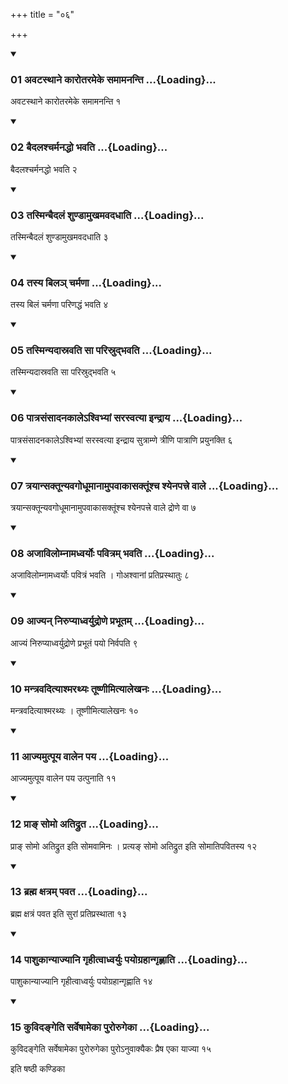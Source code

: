 +++
title = "०६"

+++

<div class="js_include" includetitle="true" newlevelforh1="3" unfilled="" url="/vedAH_yajuH/taittirIyam/sUtram/ApastambaH/shrautam/vishvAsa-prastutiH/19/06/01_avaTasthAne_kArotarameke_samAmananti.md">
<details open><summary><h3>01 अवटस्थाने कारोतरमेके समामनन्ति ...{Loading}...</h3></summary>

अवटस्थाने कारोतरमेके समामनन्ति १
</details>
</div>


<div class="js_include" includetitle="true" newlevelforh1="3" unfilled="" url="/vedAH_yajuH/taittirIyam/sUtram/ApastambaH/shrautam/vishvAsa-prastutiH/19/06/02_baidalashcharmanaddho_bhavati.md">
<details open><summary><h3>02 बैदलश्चर्मनद्धो भवति ...{Loading}...</h3></summary>

बैदलश्चर्मनद्धो भवति २
</details>
</div>


<div class="js_include" includetitle="true" newlevelforh1="3" unfilled="" url="/vedAH_yajuH/taittirIyam/sUtram/ApastambaH/shrautam/vishvAsa-prastutiH/19/06/03_tasminbaidalaM_shuNDAmukhamavadadhAti.md">
<details open><summary><h3>03 तस्मिन्बैदलं शुण्डामुखमवदधाति ...{Loading}...</h3></summary>

तस्मिन्बैदलं शुण्डामुखमवदधाति ३
</details>
</div>


<div class="js_include" includetitle="true" newlevelforh1="3" unfilled="" url="/vedAH_yajuH/taittirIyam/sUtram/ApastambaH/shrautam/vishvAsa-prastutiH/19/06/04_tasya_bila~n_charmaNA.md">
<details open><summary><h3>04 तस्य बिलञ् चर्मणा ...{Loading}...</h3></summary>

तस्य बिलं चर्मणा परिणद्धं भवति ४
</details>
</div>


<div class="js_include" includetitle="true" newlevelforh1="3" unfilled="" url="/vedAH_yajuH/taittirIyam/sUtram/ApastambaH/shrautam/vishvAsa-prastutiH/19/06/05_tasminyadAsravati_sA_parisrudbhavati.md">
<details open><summary><h3>05 तस्मिन्यदास्रवति सा परिस्रुद्भवति ...{Loading}...</h3></summary>

तस्मिन्यदास्रवति सा परिस्रुद्भवति ५
</details>
</div>


<div class="js_include" includetitle="true" newlevelforh1="3" unfilled="" url="/vedAH_yajuH/taittirIyam/sUtram/ApastambaH/shrautam/vishvAsa-prastutiH/19/06/06_pAtrasaMsAdanakAle-shvibhyAM_sarasvatyA_indrAya.md">
<details open><summary><h3>06 पात्रसंसादनकालेऽश्विभ्यां सरस्वत्या इन्द्राय ...{Loading}...</h3></summary>

पात्रसंसादनकालेऽश्विभ्यां सरस्वत्या इन्द्राय सुत्राम्णे त्रीणि पात्राणि प्रयुनक्ति ६
</details>
</div>


<div class="js_include" includetitle="true" newlevelforh1="3" unfilled="" url="/vedAH_yajuH/taittirIyam/sUtram/ApastambaH/shrautam/vishvAsa-prastutiH/19/06/07_trayAnsaktUnyavagodhUmAnAmupavAkAsaktUMshcha_shyenapattre_vAle.md">
<details open><summary><h3>07 त्रयान्सक्तून्यवगोधूमानामुपवाकासक्तूंश्च श्येनपत्त्रे वाले ...{Loading}...</h3></summary>

त्रयान्सक्तून्यवगोधूमानामुपवाकासक्तूंश्च श्येनपत्त्रे वाले द्रोणे वा ७
</details>
</div>


<div class="js_include" includetitle="true" newlevelforh1="3" unfilled="" url="/vedAH_yajuH/taittirIyam/sUtram/ApastambaH/shrautam/vishvAsa-prastutiH/19/06/08_ajAvilomnAmadhvaryoH_pavitram_bhavati.md">
<details open><summary><h3>08 अजाविलोम्नामध्वर्योः पवित्रम् भवति ...{Loading}...</h3></summary>

अजाविलोम्नामध्वर्योः पवित्रं भवति । गोअश्वानां प्रतिप्रस्थातुः ८
</details>
</div>


<div class="js_include" includetitle="true" newlevelforh1="3" unfilled="" url="/vedAH_yajuH/taittirIyam/sUtram/ApastambaH/shrautam/vishvAsa-prastutiH/19/06/09_Ajyan_nirupyAdhvaryudroNe_prabhUtam.md">
<details open><summary><h3>09 आज्यन् निरुप्याध्वर्युद्रोणे प्रभूतम् ...{Loading}...</h3></summary>

आज्यं निरुप्याध्वर्युद्रोणे प्रभूतं पयो निर्वपति ९
</details>
</div>


<div class="js_include" includetitle="true" newlevelforh1="3" unfilled="" url="/vedAH_yajuH/taittirIyam/sUtram/ApastambaH/shrautam/vishvAsa-prastutiH/19/06/10_mantravadityAshmarathyaH_tUShNImityAlekhanaH.md">
<details open><summary><h3>10 मन्त्रवदित्याश्मरथ्यः तूष्णीमित्यालेखनः ...{Loading}...</h3></summary>

मन्त्रवदित्याश्मरथ्यः । तूष्णीमित्यालेखनः १०
</details>
</div>


<div class="js_include" includetitle="true" newlevelforh1="3" unfilled="" url="/vedAH_yajuH/taittirIyam/sUtram/ApastambaH/shrautam/vishvAsa-prastutiH/19/06/11_AjyamutpUya_vAlena_paya.md">
<details open><summary><h3>11 आज्यमुत्पूय वालेन पय ...{Loading}...</h3></summary>

आज्यमुत्पूय वालेन पय उत्पुनाति ११
</details>
</div>


<div class="js_include" includetitle="true" newlevelforh1="3" unfilled="" url="/vedAH_yajuH/taittirIyam/sUtram/ApastambaH/shrautam/vishvAsa-prastutiH/19/06/12_prA~N_somo_atidruta.md">
<details open><summary><h3>12 प्राङ् सोमो अतिद्रुत ...{Loading}...</h3></summary>

प्राङ् सोमो अतिद्रुत इति सोमवामिनः । प्रत्यङ् सोमो अतिद्रुत इति सोमातिपवितस्य १२
</details>
</div>


<div class="js_include" includetitle="true" newlevelforh1="3" unfilled="" url="/vedAH_yajuH/taittirIyam/sUtram/ApastambaH/shrautam/vishvAsa-prastutiH/19/06/13_brahma_xatram_pavata.md">
<details open><summary><h3>13 ब्रह्म क्षत्रम् पवत ...{Loading}...</h3></summary>

ब्रह्म क्षत्रं पवत इति सुरां प्रतिप्रस्थाता १३
</details>
</div>


<div class="js_include" includetitle="true" newlevelforh1="3" unfilled="" url="/vedAH_yajuH/taittirIyam/sUtram/ApastambaH/shrautam/vishvAsa-prastutiH/19/06/14_pAshukAnyAjyAni_gRhItvAdhvaryuH_payograhAngRhNAti.md">
<details open><summary><h3>14 पाशुकान्याज्यानि गृहीत्वाध्वर्युः पयोग्रहान्गृह्णाति ...{Loading}...</h3></summary>

पाशुकान्याज्यानि गृहीत्वाध्वर्युः पयोग्रहान्गृह्णाति १४
</details>
</div>


<div class="js_include" includetitle="true" newlevelforh1="3" unfilled="" url="/vedAH_yajuH/taittirIyam/sUtram/ApastambaH/shrautam/vishvAsa-prastutiH/19/06/15_kuvidangeti_sarveShAmekA_purorugekA.md">
<details open><summary><h3>15 कुविदङ्गेति सर्वेषामेका पुरोरुगेका ...{Loading}...</h3></summary>

कुविदङ्गेति सर्वेषामेका पुरोरुगेका पुरोऽनुवाक्यैकः प्रैष एका याज्या १५
</details>
</div>



  
इति षष्ठी कण्डिका 
